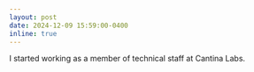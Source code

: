 ```yaml
---
layout: post
date: 2024-12-09 15:59:00-0400
inline: true
---
```


I started working as a member of technical staff at Cantina Labs.
